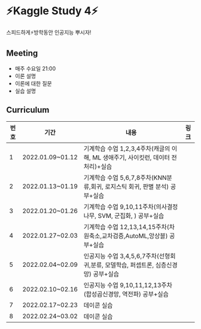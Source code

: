 # ⚡Kaggle Study 4⚡
스피드하게⚡방학동안 인공지능 뿌시자! 

## Meeting 
- 매주 수요일 21:00
- 이론 설명
- 이론에 대한 질문
- 실습 설명

## Curriculum
|번호|기간|내용|링크|
|---|---|---|---|
|1|2022.01.09~01.12|기계학습 수업 1,2,3,4주차(캐글의 이해, ML 생애주기, 사이킷런, 데이터 전처리)+실습|
|2|2022.01.13~01.19|기계학습 수업 5,6,7,8주차(KNN분류,회귀, 로지스틱 회귀, 판별 분석) 공부+실습|
|3|2022.01.20~01.26|기계학습 수업 9,10,11주차(의사결정나무, SVM, 군집화, ) 공부+실습|
|4|2022.01.27~02.03|기계학습 수업 12,13,14,15주차(차원축소,교차검증,AutoML,앙상블) 공부+실습|
|5|2022.02.04~02.09|인공지능 수업 3,4,5,6,7주차(선형회귀,분류, 모델학습, 퍼셉트론, 심층신경망) 공부+실습|
|6|2022.02.10~02.16|인공지능 수업 9,10,11,12,13주차(합성곱신경망, 역전파) 공부+실습|
|7|2022.02.17~02.23|데이콘 실습|
|8|2022.02.24~03.02|데이콘 실습|
